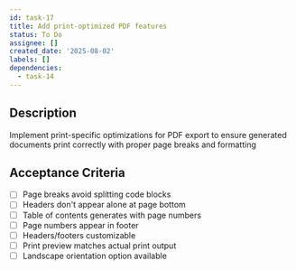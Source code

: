 ```yaml
---
id: task-17
title: Add print-optimized PDF features
status: To Do
assignee: []
created_date: '2025-08-02'
labels: []
dependencies:
  - task-14
---
```


## Description

Implement print-specific optimizations for PDF export to ensure generated documents print correctly with proper page breaks and formatting

## Acceptance Criteria

- [ ] Page breaks avoid splitting code blocks
- [ ] Headers don't appear alone at page bottom
- [ ] Table of contents generates with page numbers
- [ ] Page numbers appear in footer
- [ ] Headers/footers customizable
- [ ] Print preview matches actual print output
- [ ] Landscape orientation option available
